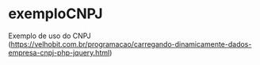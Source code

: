# exemploCNPJ
Exemplo de uso do CNPJ (https://velhobit.com.br/programacao/carregando-dinamicamente-dados-empresa-cnpj-php-jquery.html)
